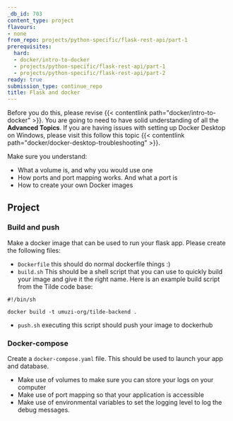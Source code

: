 ```yaml
---
_db_id: 703
content_type: project
flavours:
- none
from_repo: projects/python-specific/flask-rest-api/part-1
prerequisites:
  hard:
  - docker/intro-to-docker
  - projects/python-specific/flask-rest-api/part-1
  - projects/python-specific/flask-rest-api/part-2
ready: true
submission_type: continue_repo
title: Flask and docker
---
```


Before you do this, please revise {{< contentlink path="docker/intro-to-docker" >}}. You are going to need to have solid understanding of all the **Advanced Topics**. If you are having issues with setting up Docker Desktop on Windows, please visit this follow this topic {{< contentlink path="docker/docker-desktop-troubleshooting" >}}.

Make sure you understand:

- What a volume is, and why you would use one 
- How ports and port mapping works. And what a port is
- How to create your own Docker images 

## Project

### Build and push 

Make a docker image that can be used to run your flask app.  Please create the following files:

- `Dockerfile` this should do normal dockerfile things :) 
- `build.sh` This should be a shell script that you can use to quickly build your image and give it the right name. Here is an example build script from the Tilde code base:
  
```
#!/bin/sh

docker build -t umuzi-org/tilde-backend .
```

- `push.sh` executing this script should push your image to dockerhub 

### Docker-compose 

Create a `docker-compose.yaml` file. This should be used to launch your app and database.

- Make use of volumes to make sure you can store your logs on your computer
- Make use of port mapping so that your application is accessible 
- Make use of environmental variables to set the logging level to log the debug messages.